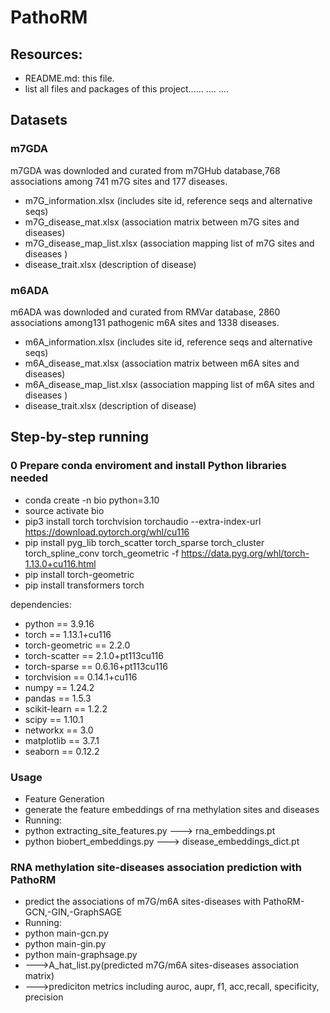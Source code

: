 # PathoRM

## Resources:
+ README.md: this file.
+ list all files and packages of this project......
....
....

## Datasets 
### m7GDA
m7GDA was downloded and curated from m7GHub database,768 associations among 741 m7G sites and 177 diseases.
+ m7G_information.xlsx (includes site id, reference seqs and alternative seqs) 
+ m7G_disease_mat.xlsx (association matrix between m7G sites and diseases)
+ m7G_disease_map_list.xlsx (association mapping list of m7G sites and diseases )
+ disease_trait.xlsx (description of disease)

### m6ADA
m6ADA was downloded and curated from RMVar database, 2860 associations among131 pathogenic m6A sites and 1338 diseases.
+ m6A_information.xlsx (includes site id, reference seqs and alternative seqs) 
+ m6A_disease_mat.xlsx (association matrix between m6A sites and diseases)
+ m6A_disease_map_list.xlsx (association mapping list of m6A sites and diseases )
+ disease_trait.xlsx (description of disease)


## Step-by-step running  

### 0 Prepare conda enviroment and install Python libraries needed
+ conda create -n bio python=3.10
+ source activate bio 
+ pip3 install torch torchvision torchaudio --extra-index-url https://download.pytorch.org/whl/cu116
+ pip install pyg_lib torch_scatter torch_sparse torch_cluster torch_spline_conv torch_geometric -f https://data.pyg.org/whl/torch-1.13.0+cu116.html
+ pip install torch-geometric
+ pip install transformers torch

dependencies: 
   + python == 3.9.16 
   + torch == 1.13.1+cu116
   + torch-geometric == 2.2.0 
   + torch-scatter == 2.1.0+pt113cu116
   + torch-sparse == 0.6.16+pt113cu116
   + torchvision == 0.14.1+cu116
   + numpy == 1.24.2 
   + pandas == 1.5.3
   + scikit-learn == 1.2.2 
   + scipy == 1.10.1
   + networkx == 3.0
   + matplotlib == 3.7.1 
   + seaborn == 0.12.2

### Usage 
+ Feature Generation
+ generate the feature embeddings of rna methylation sites and diseases 
+ Running:
+    python extracting_site_features.py ---> rna_embeddings.pt 
+    python biobert_embeddings.py ---> disease_embeddings_dict.pt

### RNA methylation site-diseases association prediction with PathoRM
+ predict the associations of m7G/m6A sites-diseases with PathoRM-GCN,-GIN,-GraphSAGE
+ Running: 
+    python main-gcn.py 
+    python main-gin.py
+    python main-graphsage.py
+    --->A_hat_list.py(predicted m7G/m6A sites-diseases association matrix)
+    --->prediciton metrics including auroc, aupr, f1, acc,recall, specificity, precision 
